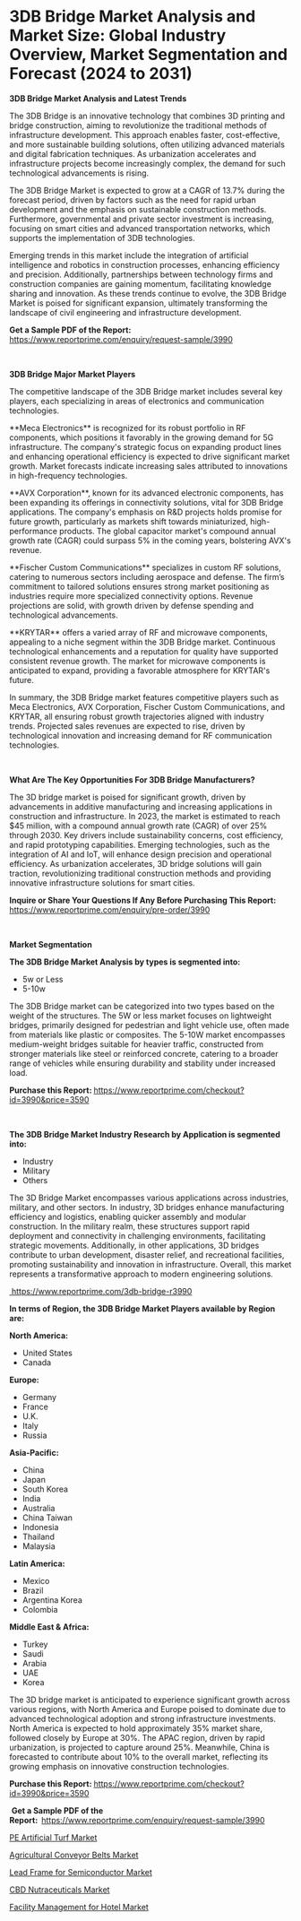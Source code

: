 <p><h1>3DB Bridge Market Analysis and Market Size: Global Industry Overview, Market Segmentation and Forecast (2024 to 2031)</h1></p><p><strong>3DB Bridge Market Analysis and Latest Trends</strong></p>
<p><p>The 3DB Bridge is an innovative technology that combines 3D printing and bridge construction, aiming to revolutionize the traditional methods of infrastructure development. This approach enables faster, cost-effective, and more sustainable building solutions, often utilizing advanced materials and digital fabrication techniques. As urbanization accelerates and infrastructure projects become increasingly complex, the demand for such technological advancements is rising.</p><p>The 3DB Bridge Market is expected to grow at a CAGR of 13.7% during the forecast period, driven by factors such as the need for rapid urban development and the emphasis on sustainable construction methods. Furthermore, governmental and private sector investment is increasing, focusing on smart cities and advanced transportation networks, which supports the implementation of 3DB technologies. </p><p>Emerging trends in this market include the integration of artificial intelligence and robotics in construction processes, enhancing efficiency and precision. Additionally, partnerships between technology firms and construction companies are gaining momentum, facilitating knowledge sharing and innovation. As these trends continue to evolve, the 3DB Bridge Market is poised for significant expansion, ultimately transforming the landscape of civil engineering and infrastructure development.</p></p>
<p><strong>Get a Sample PDF of the Report:&nbsp;</strong> <a href="https://www.reportprime.com/enquiry/request-sample/3990?utm_campaign=1166&utm_medium=2&utm_source=Github&utm_content=ia&utm_term=27112024&utm_id=3db-bridge">https://www.reportprime.com/enquiry/request-sample/3990</a></p>
<p>&nbsp;</p>
<p><strong>3DB Bridge Major Market Players</strong></p>
<p><p>The competitive landscape of the 3DB Bridge market includes several key players, each specializing in areas of electronics and communication technologies. </p><p>**Meca Electronics** is recognized for its robust portfolio in RF components, which positions it favorably in the growing demand for 5G infrastructure. The company's strategic focus on expanding product lines and enhancing operational efficiency is expected to drive significant market growth. Market forecasts indicate increasing sales attributed to innovations in high-frequency technologies.</p><p>**AVX Corporation**, known for its advanced electronic components, has been expanding its offerings in connectivity solutions, vital for 3DB Bridge applications. The company's emphasis on R&D projects holds promise for future growth, particularly as markets shift towards miniaturized, high-performance products. The global capacitor market's compound annual growth rate (CAGR) could surpass 5% in the coming years, bolstering AVX's revenue.</p><p>**Fischer Custom Communications** specializes in custom RF solutions, catering to numerous sectors including aerospace and defense. The firm’s commitment to tailored solutions ensures strong market positioning as industries require more specialized connectivity options. Revenue projections are solid, with growth driven by defense spending and technological advancements.</p><p>**KRYTAR** offers a varied array of RF and microwave components, appealing to a niche segment within the 3DB Bridge market. Continuous technological enhancements and a reputation for quality have supported consistent revenue growth. The market for microwave components is anticipated to expand, providing a favorable atmosphere for KRYTAR's future.</p><p>In summary, the 3DB Bridge market features competitive players such as Meca Electronics, AVX Corporation, Fischer Custom Communications, and KRYTAR, all ensuring robust growth trajectories aligned with industry trends. Projected sales revenues are expected to rise, driven by technological innovation and increasing demand for RF communication technologies.</p></p>
<p>&nbsp;</p>
<p><strong>What Are The Key Opportunities For 3DB Bridge Manufacturers?</strong></p>
<p><p>The 3D bridge market is poised for significant growth, driven by advancements in additive manufacturing and increasing applications in construction and infrastructure. In 2023, the market is estimated to reach $45 million, with a compound annual growth rate (CAGR) of over 25% through 2030. Key drivers include sustainability concerns, cost efficiency, and rapid prototyping capabilities. Emerging technologies, such as the integration of AI and IoT, will enhance design precision and operational efficiency. As urbanization accelerates, 3D bridge solutions will gain traction, revolutionizing traditional construction methods and providing innovative infrastructure solutions for smart cities.</p></p>
<p><strong>Inquire or Share Your Questions If Any Before Purchasing This Report:</strong> <a href="https://www.reportprime.com/enquiry/pre-order/3990?utm_campaign=1166&utm_medium=2&utm_source=Github&utm_content=ia&utm_term=27112024&utm_id=3db-bridge">https://www.reportprime.com/enquiry/pre-order/3990</a></p>
<p>&nbsp;</p>
<p><strong>Market Segmentation</strong></p>
<p><strong>The 3DB Bridge Market Analysis by types is segmented into:</strong></p>
<p><ul><li>5w or Less</li><li>5-10w</li></ul></p>
<p><p>The 3DB Bridge market can be categorized into two types based on the weight of the structures. The 5W or less market focuses on lightweight bridges, primarily designed for pedestrian and light vehicle use, often made from materials like plastic or composites. The 5-10W market encompasses medium-weight bridges suitable for heavier traffic, constructed from stronger materials like steel or reinforced concrete, catering to a broader range of vehicles while ensuring durability and stability under increased load.</p></p>
<p><strong>Purchase this Report:&nbsp;</strong><a href="https://www.reportprime.com/checkout?id=3990&price=3590&utm_campaign=1166&utm_medium=2&utm_source=Github&utm_content=ia&utm_term=27112024&utm_id=3db-bridge">https://www.reportprime.com/checkout?id=3990&price=3590</a></p>
<p>&nbsp;</p>
<p><strong>The 3DB Bridge Market Industry Research by Application is segmented into:</strong></p>
<p><ul><li>Industry</li><li>Military</li><li>Others</li></ul></p>
<p><p>The 3D Bridge Market encompasses various applications across industries, military, and other sectors. In industry, 3D bridges enhance manufacturing efficiency and logistics, enabling quicker assembly and modular construction. In the military realm, these structures support rapid deployment and connectivity in challenging environments, facilitating strategic movements. Additionally, in other applications, 3D bridges contribute to urban development, disaster relief, and recreational facilities, promoting sustainability and innovation in infrastructure. Overall, this market represents a transformative approach to modern engineering solutions.</p></p>
<p><a href="https://www.reportprime.com/3db-bridge-r3990?utm_campaign=1166&utm_medium=2&utm_source=Github&utm_content=ia&utm_term=27112024&utm_id=3db-bridge">&nbsp;https://www.reportprime.com/3db-bridge-r3990</a></p>
<p><strong>In terms of Region, the 3DB Bridge Market Players available by Region are:</strong></p>
<p>
    <p> <strong> North America: </strong>
        <ul>
            <li>United States</li>
            <li>Canada</li>
        </ul>
        </p> 
    <p> <strong> Europe: </strong>
        <ul>
            <li>Germany</li>
            <li>France</li>
            <li>U.K.</li>
            <li>Italy</li>
            <li>Russia</li>
        </ul>
        </p> 
    <p> <strong> Asia-Pacific: </strong>
        <ul>
            <li>China</li>
            <li>Japan</li>
            <li>South Korea</li>
            <li>India</li>
            <li>Australia</li>
            <li>China Taiwan</li>
            <li>Indonesia</li>
            <li>Thailand</li>
            <li>Malaysia</li>
        </ul>
        </p> 
    <p> <strong> Latin America: </strong>
        <ul>
            <li>Mexico</li>
            <li>Brazil</li>
            <li>Argentina Korea</li>
            <li>Colombia</li>
        </ul>
        </p> 
    <p> <strong> Middle East & Africa: </strong>
        <ul>
            <li>Turkey</li>
            <li>Saudi</li>
            <li>Arabia</li>
            <li>UAE</li>
            <li>Korea</li>
        </ul>
    </p>
    </p>
<p><p>The 3D bridge market is anticipated to experience significant growth across various regions, with North America and Europe poised to dominate due to advanced technological adoption and strong infrastructure investments. North America is expected to hold approximately 35% market share, followed closely by Europe at 30%. The APAC region, driven by rapid urbanization, is projected to capture around 25%. Meanwhile, China is forecasted to contribute about 10% to the overall market, reflecting its growing emphasis on innovative construction technologies.</p></p>
<p><strong>Purchase this Report: </strong><a href="https://www.reportprime.com/checkout?id=3990&price=3590&utm_campaign=1166&utm_medium=2&utm_source=Github&utm_content=ia&utm_term=27112024&utm_id=3db-bridge">https://www.reportprime.com/checkout?id=3990&price=3590</a></p>
<p>&nbsp;<strong>Get a Sample PDF of the Report:&nbsp;&nbsp;</strong><a href="https://www.reportprime.com/enquiry/request-sample/3990?utm_campaign=1166&utm_medium=2&utm_source=Github&utm_content=ia&utm_term=27112024&utm_id=3db-bridge">https://www.reportprime.com/enquiry/request-sample/3990</a></p>
<p><strong></strong></p>
<p><p><a href="https://www.linkedin.com/pulse/pe-artificial-turf-market-size-growth-trends-statistics-tguee?utm_campaign=1166&utm_medium=2&utm_source=Github&utm_content=ia&utm_term=27112024&utm_id=3db-bridge">PE Artificial Turf Market</a></p><p><a href="https://www.linkedin.com/pulse/agricultural-conveyor-belts-market-global-analysis-glvuf?utm_campaign=1166&utm_medium=2&utm_source=Github&utm_content=ia&utm_term=27112024&utm_id=3db-bridge">Agricultural Conveyor Belts Market</a></p><p><a href="https://github.com/yoshih12/Market-Research-Report-List-4/blob/main/lead-frame-for-semiconductor-market.md?utm_campaign=1166&utm_medium=2&utm_source=Github&utm_content=ia&utm_term=27112024&utm_id=3db-bridge">Lead Frame for Semiconductor Market</a></p><p><a href="https://issuu.com/reportprime-2/docs/cbd-nutraceuticals-market-size-2030_361d7962919555?utm_campaign=1166&utm_medium=2&utm_source=Github&utm_content=ia&utm_term=27112024&utm_id=3db-bridge">CBD Nutraceuticals Market</a></p><p><a href="https://issuu.com/reportprime-2/docs/facility-management-for-hotel-marke_12141db1fcc443?utm_campaign=1166&utm_medium=2&utm_source=Github&utm_content=ia&utm_term=27112024&utm_id=3db-bridge">Facility Management for Hotel Market</a></p></p>